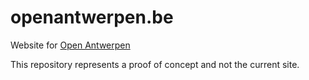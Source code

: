 openantwerpen.be
================

Website for [Open Antwerpen](http://openantwerpen.be)

This repository represents a proof of concept and not the current site.
